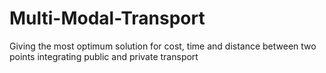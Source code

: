 # Multi-Modal-Transport
Giving the most optimum solution for cost, time and distance between two points integrating public and private transport
